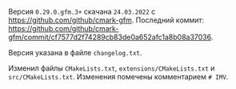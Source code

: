 Версия `0.29.0.gfm.3+` скачана `24.03.2022` с <https://github.com/github/cmark-gfm>. 
Последний коммит: <https://github.com/github/cmark-gfm/commit/cf7577d2f74289cb83de0a652afc1a8b08a37036>.

Версия указана в файле `changelog.txt`.

Изменил файлы `CMakeLists.txt`,  `extensions/CMakeLists.txt` и `src/CMakeLists.txt`.
Изменения помечены комментарием `# IMV`.
